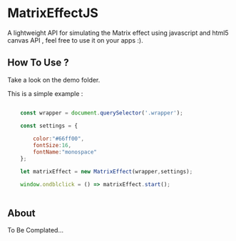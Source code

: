 # MatrixEffectJS

A lightweight API for simulating the Matrix effect using javascript and html5 canvas API , feel free to use it on your apps :).

## How To Use ?

Take a look on the demo folder.

This is a simple example :

``` javascript

    const wrapper = document.querySelector('.wrapper');

    const settings = {
            
        color:"#66ff00",
        fontSize:16,
        fontName:"monospace"
    };

    let matrixEffect = new MatrixEffect(wrapper,settings);

    window.ondblclick = () => matrixEffect.start();
    
```

## About

To Be Complated...
